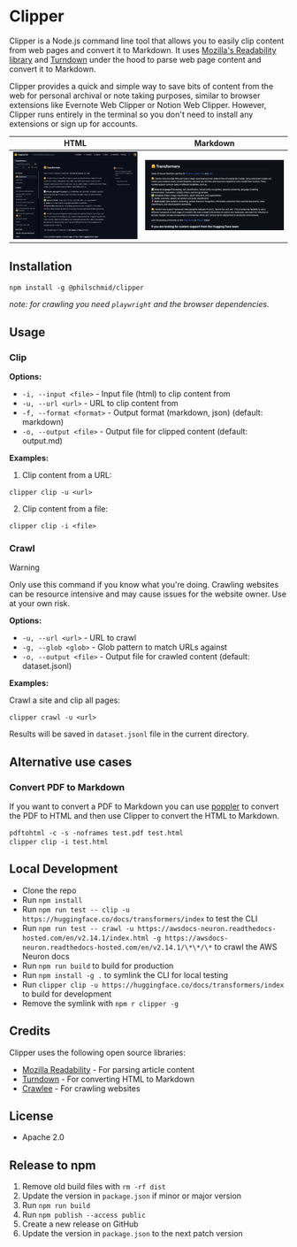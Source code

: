 # Clipper

Clipper is a Node.js command line tool that allows you to easily clip content from web pages and convert it to Markdown. It uses [Mozilla's Readability library](https://github.com/mozilla/readability) and [Turndown](https://github.com/mixmark-io/turndown) under the hood to parse web page content and convert it to Markdown.

Clipper provides a quick and simple way to save bits of content from the web for personal archival or note taking purposes, similar to browser extensions like Evernote Web Clipper or Notion Web Clipper. However, Clipper runs entirely in the terminal so you don't need to install any extensions or sign up for accounts.


| HTML                                   | Markdown                                       |
| -------------------------------------- | ---------------------------------------------- |
| ![Screenshot of HTMl](assets/html.png) | ![Screenshot of Markdown](assets/markdown.png) |

## Installation

```
npm install -g @philschmid/clipper
```

_note: for crawling you need `playwright` and the browser dependencies._

## Usage

### Clip

**Options:**

- `-i, --input <file>` - Input file (html) to clip content from
- `-u, --url <url>` - URL to clip content from
- `-f, --format <format>` - Output format (markdown, json) (default: markdown)
- `-o, --output <file>` - Output file for clipped content (default: output.md)


**Examples:**

1. Clip content from a URL:

```
clipper clip -u <url>
```

2. Clip content from a file:

```
clipper clip -i <file>
```

### Crawl 

> [!WARNING]  
> Only use this command if you know what you're doing. Crawling websites can be resource intensive and may cause issues for the website owner. Use at your own risk.

**Options:**

- `-u, --url <url>` - URL to crawl
- `-g, --glob <glob>` - Glob pattern to match URLs against
- `-o, --output <file>` - Output file for crawled content (default: dataset.jsonl)

**Examples:**

Crawl a site and clip all pages:

```
clipper crawl -u <url>
```

Results will be saved in `dataset.jsonl` file in the current directory.

## Alternative use cases 

### Convert PDF to Markdown

If you want to convert a PDF to Markdown you can use [poppler](https://wiki.ubuntuusers.de/poppler-utils/) to convert the PDF to HTML and then use Clipper to convert the HTML to Markdown.

```
pdftohtml -c -s -noframes test.pdf test.html
clipper clip -i test.html
```


## Local Development

- Clone the repo
- Run `npm install`
- Run `npm run test -- clip -u https://huggingface.co/docs/transformers/index` to test the CLI
- Run `npm run test -- crawl -u https://awsdocs-neuron.readthedocs-hosted.com/en/v2.14.1/index.html -g https://awsdocs-neuron.readthedocs-hosted.com/en/v2.14.1/\*\*/\*` to crawl the AWS Neuron docs
- Run `npm run build` to build for production
- Run `npm install -g .` to symlink the CLI for local testing
- Run `clipper clip -u https://huggingface.co/docs/transformers/index` to build for development
- Remove the symlink with `npm r clipper -g`
## Credits

Clipper uses the following open source libraries:

- [Mozilla Readability](https://github.com/mozilla/readability) - For parsing article content
- [Turndown](https://github.com/mixmark-io/turndown) - For converting HTML to Markdown  
- [Crawlee](https://crawlee.dev/) - For crawling websites

## License

* Apache 2.0


## Release to npm

1. Remove old build files with `rm -rf dist`
1. Update the version in `package.json` if minor or major version
2. Run `npm run build`
3. Run `npm publish --access public`
4. Create a new release on GitHub
5. Update the version in `package.json` to the next patch version
